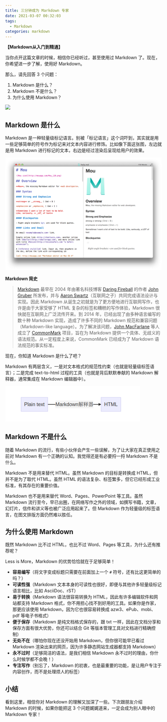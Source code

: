 ```yaml
---
title: 三分钟成为 Markdown 专家
date: 2021-03-07 00:32:03
tags:
  - Markdown
categories: markdown
---
```


**【Markdown从入门到精通】**



当你点开这篇文章的时候，相信你已经听过，甚至使用过 Markdown 了。现在，你希望进一步了解，使用好 Markdown。

那么，请先回答 3 个问题：

1. Markdown 是什么？
2. Markdown 不是什么？
3. 为什么使用 Markdown？


<img src="https://img-blog.csdnimg.cn/20210304185234809.png" width=200 />


## Markdown 是什么

Markdown 是一种轻量级标记语言。别被「标记语言」这个词吓到，其实就是用一些足够简单的符号作为标记来对文本内容进行修饰。比如像下面这张图，左边就是用 Markdown 进行标记的文本，右边是经过渲染后呈现给用户的效果。

![](/images/md/markdown_show.png)

**Markdown 简史**

> [Markdown](https://zh.wikipedia.org/wiki/Markdown) 最早在 2004 年由著名科技博客 [Daring Fireball](https://daringfireball.net/) 的作者 [John Gruber](https://daringfireball.net/projects/markdown/) 所发布，并与 [Aaron Swartz](https://zh.wikipedia.org/wiki/%E4%BA%9A%E4%BC%A6%C2%B7%E6%96%AF%E6%B2%83%E8%8C%A8)（互联网之子）共同完成语法设计与实现。因此 Markdown 从诞生之初就是为了更方便地进行互联网写作，也许是由于大家受够了 HTML 复杂的标签和糟糕的写作体验，Markdown 很快就在互联网上广泛流传开来。到 2014 年，已经出现了由多种语言编写的数十种 Markdown 实现，造成了许多不同的 Markdown 规范和兼容问题（Markdown-like language）。为了解决该问题，[John MacFarlane](jgm@berkeley.edu) 等人成立了 [CommonMark](https://commonmark.org/) 项目，旨在为 Markdown 提供一个具体、无歧义的语法规范。从一定程度上来说，CommonMark 已经成为了 Markdown 语法规范的事实标准。

现在，你知道 Markdown 是什么了吧？

Markdown 有两层含义，一是对文本格式的规范性约束（也就是轻量级标签语言）；二是完成 text-to-html 过程的工具（也就是背后默默奉献的 Markdown 解释器，通常集成在 Markdown 编辑器中）。


![](/images/md/text-to-html.png)



## Markdown 不是什么

随着 Markdown 的流行，有些小伙伴会产生一些误解，为了让大家在真正使用之前对 Markdown 有一个正确的认知。我觉得还是有必要捋一捋 Markdown 不是什么。

Markdown 不是用来替代 HTML。虽然 Markdown 的目标是转换成 HTML，但并不是为了取代 HTML。虽然 HTML 的语法复杂、标签繁多，但它已经形成工业标准，有其存在的重要价值。

Markdown 也不是用来替代 Word、Pages、PowerPoint 等工具。虽然 Markdown 流行至今，早已出圈，在网络写作之外的领域，如撰写书籍，文章，幻灯片，信件和讲义等也被广泛应用起来了。但 Markdown 作为轻量级的标签语言，在图文排版方面仍然难以胜任。



## 为什么使用 Markdown

既然 Markdown 比不过 HTML，也比不过 Word、Pages 等工具，为什么还有推荐呢？

Less is More，Markdown 的优势恰恰就在于足够简单！

- **容易编写**（将文字变成标题只需要在前面加上一个 `#` 符号，还有比这更简单的吗？）
- **可读性强**（Markdown 文本本身的可读性也很好，即便与其他许多轻量级标记语言相比，比如 AsciiDoc、rST）
- **易于转换**（Markdown 语法很容易转换为 HTML，因此有许多编辑软件和网站都支持 Markdown 格式，你不用担心找不到好用的工具。如果你是作家，那更应该使用 Markdown，因为它也很容易转换成 azw3、ePub、mobi、pdf 等电子书格式）
- **便于保存**（Markdown 是纯文档格式保存的，跟 txt 一样，因此在文档分享和保存方面有很大优势，你还可以结合 Git 等版本管理工具对文档进行精确控制）
- **无处不在**（哪怕你现在还没开始用 Markdown，但你很可能早已看过 Markdown 渲染出来的网页，因为许多静态网站生成器都支持 Markdown）
- **永不过时**（足够简洁的语法，是我们相信 Markdown 永不过时的理由，你什么时候学都不会晚！）
- **专注写作**（别忘了，Markdown 的初衷，也是最重要的功能，是让用户专注于内容创作，而不是处理烦人的标签）



## 小结

看到这里，相信你对 Markdown 的理解又加深了一些。下次跟朋友介绍 Markdown 的时候，如果你能把这 3 个问题娓娓道来，一定会成为别人眼中的 Markdown 专家！

